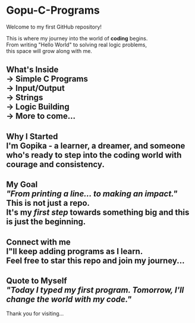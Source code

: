 # Gopu-C-Programs
Welcome to my first GitHub repository!

This is where my journey into the world of **coding** begins.<br>From writing "Hello World" to solving real logic problems,<br>this space will grow along with me.

## What's Inside<br>-> Simple C Programs<br>-> Input/Output<br>-> Strings<br>-> Logic Building<br>-> More to come...

## Why I Started<br>I'm Gopika - a learner, a dreamer, and someone who's ready to step into the coding world with courage and consistency.

## My Goal<br>*"From printing a line... to making an impact."*<br>This is not just a repo.<br>It's my *first step* towards something big and this is just the beginning.

## Connect with me<br>I"ll keep adding programs as I learn.<br>Feel free to star this repo and join my journey...

## Quote to Myself<br>*"Today I typed my first program. Tomorrow, I'll change the world with my code."*

Thank you for visiting...
